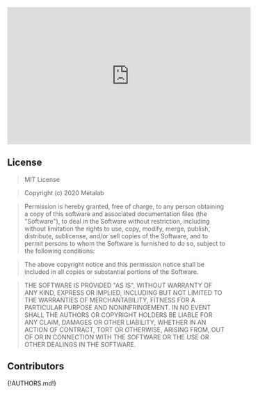 <iframe width="560" height="315" src="https://www.youtube-nocookie.com/embed/b_CV0Ftk-e4" frameborder="0" allow="accelerometer; autoplay; clipboard-write; encrypted-media; gyroscope; picture-in-picture" allowfullscreen></iframe>

## License

> MIT License

> Copyright (c) 2020 Metalab

> Permission is hereby granted, free of charge, to any person obtaining a copy
> of this software and associated documentation files (the "Software"), to deal
> in the Software without restriction, including without limitation the rights
> to use, copy, modify, merge, publish, distribute, sublicense, and/or sell
> copies of the Software, and to permit persons to whom the Software is
> furnished to do so, subject to the following conditions:

> The above copyright notice and this permission notice shall be included in all
> copies or substantial portions of the Software.

> THE SOFTWARE IS PROVIDED "AS IS", WITHOUT WARRANTY OF ANY KIND, EXPRESS OR
> IMPLIED, INCLUDING BUT NOT LIMITED TO THE WARRANTIES OF MERCHANTABILITY,
> FITNESS FOR A PARTICULAR PURPOSE AND NONINFRINGEMENT. IN NO EVENT SHALL THE
> AUTHORS OR COPYRIGHT HOLDERS BE LIABLE FOR ANY CLAIM, DAMAGES OR OTHER
> LIABILITY, WHETHER IN AN ACTION OF CONTRACT, TORT OR OTHERWISE, ARISING FROM,
> OUT OF OR IN CONNECTION WITH THE SOFTWARE OR THE USE OR OTHER DEALINGS IN THE
> SOFTWARE.

## Contributors
{!AUTHORS.md!}
